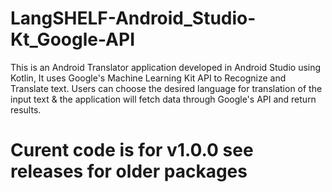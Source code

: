  # LangSHELF-Android_Studio-Kt_Google-API
This is an Android Translator application developed in Android Studio using Kotlin, It uses Google's Machine Learning Kit  API to Recognize and Translate text. Users can choose the desired language for translation of the input text &amp; the application will fetch data through Google's API and return results.

# Curent code is for v1.0.0 see releases for older packages
